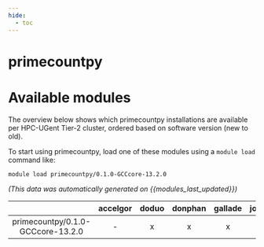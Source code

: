 ```yaml
---
hide:
  - toc
---
```


primecountpy
============

# Available modules


The overview below shows which primecountpy installations are available per HPC-UGent Tier-2 cluster, ordered based on software version (new to old).

To start using primecountpy, load one of these modules using a `module load` command like:

```shell
module load primecountpy/0.1.0-GCCcore-13.2.0
```

*(This data was automatically generated on {{modules_last_updated}})*

| |accelgor|doduo|donphan|gallade|joltik|litleo|shinx|
| :---: | :---: | :---: | :---: | :---: | :---: | :---: | :---: |
|primecountpy/0.1.0-GCCcore-13.2.0|-|x|x|x|x|x|x|
